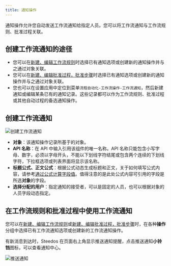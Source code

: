 ```yaml
---
title: 通知操作
---
```


通知操作允许您自动发送工作流通知给指定人员。您可以将工作流通知与工作流规则、批准过程关联。

## 创建工作流通知的途径

- 您可以在[新建、编辑工作流规则](/help/auto_workflow/create)时选择已有通知选项或创建新的通知操作并与之通过对象关联。
- 您可以在[新建、编辑批准过程，批准步骤](/help/approval/create)时选择已有通知选项或创建新的通知操作并与之通过对象关联。
- 您也可以在设置应用中定位到菜单`流程自动化-工作流操作-工作流通知`，然后新建通知或编辑某条已有的通知记录。这些记录都可以作为工作流规则、批准过程或其他自动过程的备选通知操作。

## 创建工作流通知

![创建工作流通知](/assets/help/auto_actions/workflow_notify/add_workflow_notification.png)

- **对象**：该通知操作记录所基于的对象。
- **API 名称**：在 API 中输入引用该组件的唯一名称。API 名称只能包含小写字母、数字，必须以字母开头，不能以下划线字符结尾或包含两个连续的下划线字符，下拉框选项或列表界面将显示该名称。
- **标题公式、正文公式**：根据公式动态生成标题和正文，关于如何填写公式内容，请参考[通过公式计算字段值](/help/formula/summary)。值得注意的是此处公式内容可引用的字段是所选**对象**的字段。
- **选择分配的用户**：指定通知的接受者，可以是固定的人员，也可以根据对象的人员字段动态指定。

## 在工作流规则和批准过程中使用工作流通知

您可以在[新建、编辑工作流规则](/help/auto_workflow/create)或[新建、编辑批准过程，批准步骤](/help/approval/create)时，在各种**操作**分组中选择已有工作流通知选项或创建新的工作流通知操作。

有新消息到达时，Steedos 在页面右上角显示推送通知提醒，点击推送通知**小铃铛**图标，可以查看通知中心。

![推送通知](/assets/help/auto_actions/workflow_notify/notification.png)

